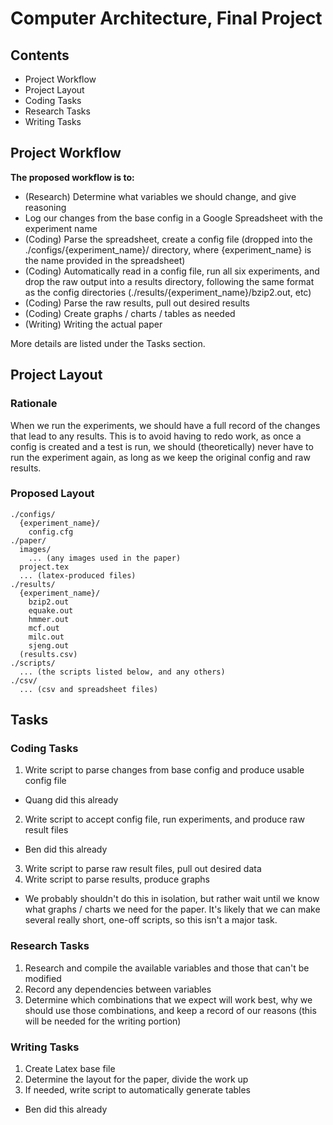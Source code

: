 # Computer Architecture, Final Project

## Contents
* Project Workflow
* Project Layout
* Coding Tasks
* Research Tasks
* Writing Tasks

## Project Workflow

**The proposed workflow is to:**
* (Research) Determine what variables we should change, and give reasoning
* Log our changes from the base config in a Google Spreadsheet with the experiment name
* (Coding) Parse the spreadsheet, create a config file (dropped into the ./configs/{experiment_name}/ directory, where {experiment_name} is the name provided in the spreadsheet)
* (Coding) Automatically read in a config file, run all six experiments, and drop the raw output into a results directory, following the same format as the config directories (./results/{experiment_name}/bzip2.out, etc)
* (Coding) Parse the raw results, pull out desired results
* (Coding) Create graphs / charts / tables as needed
* (Writing) Writing the actual paper

More details are listed under the Tasks section.

## Project Layout

### Rationale

When we run the experiments, we should have a full record of the changes that lead to any results. This is to avoid having to redo work, as once a config is created and a test is run, we should (theoretically) never have to run the experiment again, as long as we keep the original config and raw results.

### Proposed Layout
```
./configs/
  {experiment_name}/
    config.cfg
./paper/
  images/
    ... (any images used in the paper)
  project.tex
  ... (latex-produced files)
./results/
  {experiment_name}/
    bzip2.out
    equake.out
    hmmer.out
    mcf.out
    milc.out
    sjeng.out
  (results.csv)
./scripts/
  ... (the scripts listed below, and any others)
./csv/
  ... (csv and spreadsheet files)
```

## Tasks

### Coding Tasks

1. Write script to parse changes from base config and produce usable config file
  * Quang did this already
2. Write script to accept config file, run experiments, and produce raw result files
  * Ben did this already
3. Write script to parse raw result files, pull out desired data
4. Write script to parse results, produce graphs
  * We probably shouldn't do this in isolation, but rather wait until we know what graphs / charts we need for the paper. It's likely that we can make several really short, one-off scripts, so this isn't a major task.

### Research Tasks

1. Research and compile the available variables and those that can't be modified
2. Record any dependencies between variables
3. Determine which combinations that we expect will work best, why we should use those combinations, and keep a record of our reasons (this will be needed for the writing portion)

### Writing Tasks

1. Create Latex base file
2. Determine the layout for the paper, divide the work up
3. If needed, write script to automatically generate tables
  * Ben did this already

